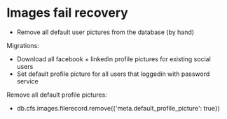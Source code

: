 # Images fail recovery

- Remove all default user pictures from the database (by hand)

Migrations:
- Download all facebook + linkedin profile pictures for existing social users
- Set default profile picture for all users that loggedin with password service


Remove all default profile pictures:
- db.cfs.images.filerecord.remove({'meta.default_profile_picture': true})
